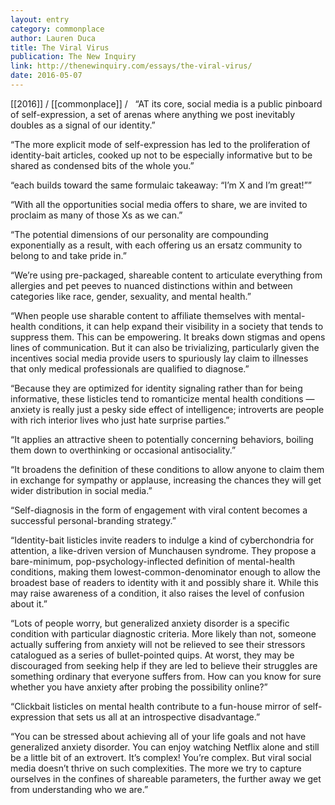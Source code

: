 ```yaml
---
layout: entry
category: commonplace
author: Lauren Duca
title: The Viral Virus
publication: The New Inquiry
link: http://thenewinquiry.com/essays/the-viral-virus/
date: 2016-05-07
---
```


[[2016]] / [[commonplace]] / 
 
“AT its core, social media is a public pinboard of self-expression, a set of arenas where anything we post inevitably doubles as a signal of our identity.”

“The more explicit mode of self-expression has led to the proliferation of identity-bait articles, cooked up not to be especially informative but to be shared as condensed bits of the whole you.”

“each builds toward the same formulaic takeaway: “I’m X and I’m great!””

“With all the opportunities social media offers to share, we are invited to proclaim as many of those Xs as we can.”

“The potential dimensions of our personality are compounding exponentially as a result, with each offering us an ersatz community to belong to and take pride in.”

“We’re using pre-packaged, shareable content to articulate everything from allergies and pet peeves to nuanced distinctions within and between categories like race, gender, sexuality, and mental health.”

“When people use sharable content to affiliate themselves with mental-health conditions, it can help expand their visibility in a society that tends to suppress them. This can be empowering. It breaks down stigmas and opens lines of communication. But it can also be trivializing, particularly given the incentives social media provide users to spuriously lay claim to illnesses that only medical professionals are qualified to diagnose.”

“Because they are optimized for identity signaling rather than for being informative, these listicles tend to romanticize mental health conditions — anxiety is really just a pesky side effect of intelligence; introverts are people with rich interior lives who just hate surprise parties.”

“It applies an attractive sheen to potentially concerning behaviors, boiling them down to overthinking or occasional antisociality.”

“It broadens the definition of these conditions to allow anyone to claim them in exchange for sympathy or applause, increasing the chances they will get wider distribution in social media.”

“Self-diagnosis in the form of engagement with viral content becomes a successful personal-branding strategy.”

“Identity-bait listicles invite readers to indulge a kind of cyberchondria for attention, a like-driven version of Munchausen syndrome. They propose a bare-minimum, pop-psychology-inflected definition of mental-health conditions, making them lowest-common-denominator enough to allow the broadest base of readers to identity with it and possibly share it. While this may raise awareness of a condition, it also raises the level of confusion about it.”

“Lots of people worry, but generalized anxiety disorder is a specific condition with particular diagnostic criteria. More likely than not, someone actually suffering from anxiety will not be relieved to see their stressors catalogued as a series of bullet-pointed quips. At worst, they may be discouraged from seeking help if they are led to believe their struggles are something ordinary that everyone suffers from. How can you know for sure whether you have anxiety after probing the possibility online?”

“Clickbait listicles on mental health contribute to a fun-house mirror of self-expression that sets us all at an introspective disadvantage.”

“You can be stressed about achieving all of your life goals and not have generalized anxiety disorder. You can enjoy watching Netflix alone and still be a little bit of an extrovert. It’s complex! You’re complex. But viral social media doesn’t thrive on such complexities. The more we try to capture ourselves in the confines of shareable parameters, the further away we get from understanding who we are.”

